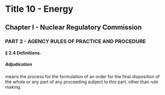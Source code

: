 
# Title 10 - Energy
## Chapter I - Nuclear Regulatory Commission
### PART 2 - AGENCY RULES OF PRACTICE AND PROCEDURE
#### § 2.4 Definitions.
##### Adjudication

means the process for the formulation of an order for the final disposition of the whole or any part of any proceeding subject to this part, other than rule making.
